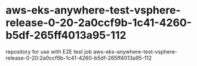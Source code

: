 # aws-eks-anywhere-test-vsphere-release-0-20-2a0ccf9b-1c41-4260-b5df-265ff4013a95-112
repository for use with E2E test job aws-eks-anywhere-test-vsphere-release-0-20:2a0ccf9b-1c41-4260-b5df-265ff4013a95-112
